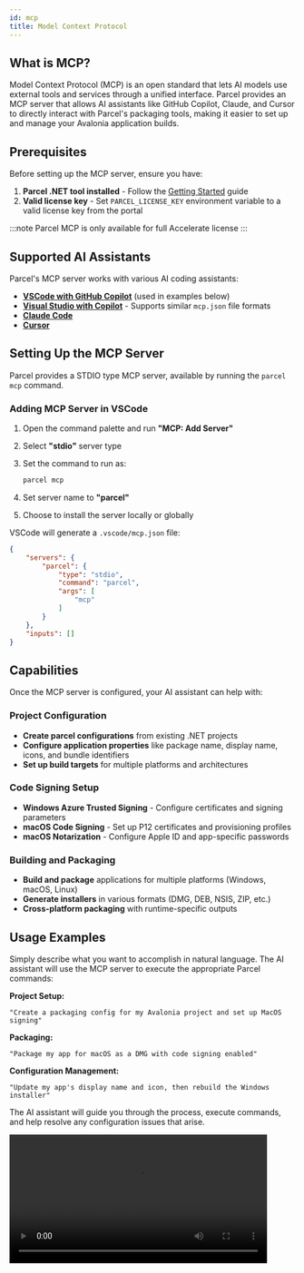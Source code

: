 ```yaml
---
id: mcp
title: Model Context Protocol
---
```


## What is MCP?

Model Context Protocol (MCP) is an open standard that lets AI models use external tools and services through a unified interface. Parcel provides an MCP server that allows AI assistants like GitHub Copilot, Claude, and Cursor to directly interact with Parcel's packaging tools, making it easier to set up and manage your Avalonia application builds.

## Prerequisites

Before setting up the MCP server, ensure you have:

1. **Parcel .NET tool installed** - Follow the [Getting Started](getting-started) guide
2. **Valid license key** - Set `PARCEL_LICENSE_KEY` environment variable to a valid license key from the portal

:::note
Parcel MCP is only available for full Accelerate license
:::

## Supported AI Assistants

Parcel's MCP server works with various AI coding assistants:

- **[VSCode with GitHub Copilot](https://code.visualstudio.com/docs/copilot/customization/mcp-servers)** (used in examples below)
- **[Visual Studio with Copilot](https://learn.microsoft.com/en-us/visualstudio/ide/mcp-servers?view=vs-2022)** - Supports similar `mcp.json` file formats
- **[Claude Code](https://claudelog.com/faqs/how-to-setup-claude-code-mcp-servers/)**
- **[Cursor](https://docs.cursor.com/en/context/mcp)**

## Setting Up the MCP Server

Parcel provides a STDIO type MCP server, available by running the `parcel mcp` command.

### Adding MCP Server in VSCode

1. Open the command palette and run **"MCP: Add Server"**
2. Select **"stdio"** server type
3. Set the command to run as:

   ```bash
   parcel mcp
   ```

4. Set server name to **"parcel"**
5. Choose to install the server locally or globally

VSCode will generate a `.vscode/mcp.json` file:

```json title=".vscode/mcp.json"
{
    "servers": {
        "parcel": {
            "type": "stdio",
            "command": "parcel",
            "args": [
                "mcp"
            ]
        }
    },
    "inputs": []
}
```

## Capabilities

Once the MCP server is configured, your AI assistant can help with:

### Project Configuration

- **Create parcel configurations** from existing .NET projects
- **Configure application properties** like package name, display name, icons, and bundle identifiers
- **Set up build targets** for multiple platforms and architectures

### Code Signing Setup

- **Windows Azure Trusted Signing** - Configure certificates and signing parameters
- **macOS Code Signing** - Set up P12 certificates and provisioning profiles
- **macOS Notarization** - Configure Apple ID and app-specific passwords

### Building and Packaging

- **Build and package** applications for multiple platforms (Windows, macOS, Linux)
- **Generate installers** in various formats (DMG, DEB, NSIS, ZIP, etc.)
- **Cross-platform packaging** with runtime-specific outputs

## Usage Examples

Simply describe what you want to accomplish in natural language. The AI assistant will use the MCP server to execute the appropriate Parcel commands:

**Project Setup:**

```text
"Create a packaging config for my Avalonia project and set up MacOS signing"
```

**Packaging:**

```text
"Package my app for macOS as a DMG with code signing enabled"
```

**Configuration Management:**

```text
"Update my app's display name and icon, then rebuild the Windows installer"
```

The AI assistant will guide you through the process, execute commands, and help resolve any configuration issues that arise.

<video controls width="90%">
  <source src="/video/parcel/parcel_mcp.mp4" />
</video>
